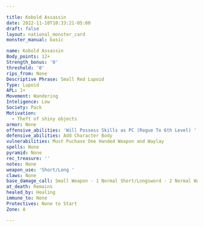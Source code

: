 ```yaml
---

title: Kobold Assassin
date: 2022-11-10T10:33:21-05:00
draft: false
layout: national_monster_card
monster_manual: basic

name: Kobold Assassin
Body_points: 12+
Strength_bonus: '0'
threshold: '0'
rips_from: None
Descriptive Phrase: Small Red Lupoid
Type: Lupoid
APL: 1+
Movement: Wandering
Inteligence: Low
Society: Pack
Motivation: 
  - Theft of shiny objects
armor: None
offensive_abilities: 'Will Possess Skills as PC (Rogue To 6th Level) '
defensive_abilities: Add Character Body
vulnerabilities: Must Puchase One Handed Weapon and Waylay
spells: None
pyramid: None
rec_treasure: ''
notes: None
weapon_use: 'Short/Long '
claws: None
base_damage_call: Small Weapon - 1 Normal Short/Longsword - 2 Normal Waylay - Waylay  1
at_death: Remains
healed_by: Healing
immune_to: None
Protectives: None to Start
Zone: A

---
```






